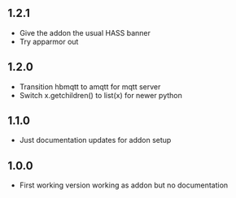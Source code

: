 ## 1.2.1
- Give the addon the usual HASS banner
- Try apparmor out

## 1.2.0
- Transition hbmqtt to amqtt for mqtt server
- Switch x.getchildren() to list(x) for newer python

## 1.1.0
- Just documentation updates for addon setup

## 1.0.0
- First working version working as addon but no documentation